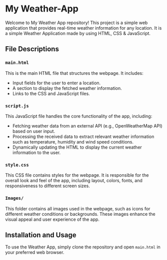 # My Weather-App

Welcome to My Weather App repository! This project is a simple web application that provides real-time weather information for any location. It is a simple Weather Application made by using HTML, CSS & JavaScript.

## File Descriptions

### `main.html`

This is the main HTML file that structures the webpage. It includes:
- Input fields for the user to enter a location.
- A section to display the fetched weather information.
- Links to the CSS and JavaScript files.

### `script.js`

This JavaScript file handles the core functionality of the app, including:
- Fetching weather data from an external API (e.g., OpenWeatherMap API) based on user input.
- Processing the received data to extract relevant weather information such as temperature, humidity and wind speed conditions.
- Dynamically updating the HTML to display the current weather information to the user.


### `style.css`

This CSS file contains styles for the webpage. It is responsible for the overall look and feel of the app, including layout, colors, fonts, and responsiveness to different screen sizes.

### `Images/`

This folder contains all images used in the webpage, such as icons for different weather conditions or backgrounds. These images enhance the visual appeal and user experience of the app.

## Installation and Usage

To use the Weather App, simply clone the repository and open `main.html` in your preferred web browser.
